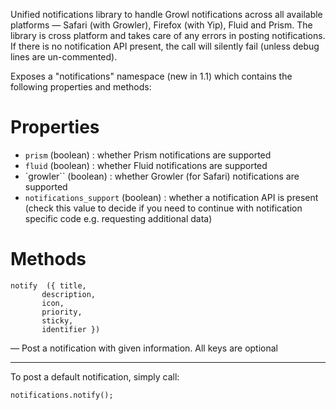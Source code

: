 Unified notifications library to handle Growl notifications across all available platforms — Safari (with Growler), Firefox (with Yip), Fluid and Prism. The library is cross platform and takes care of any errors in posting notifications. If there is no notification API present, the call will silently fail (unless debug lines are un-commented).

Exposes a "notifications" namespace (new in 1.1) which contains the following properties and methods:

Properties
==========


* `prism` (boolean) : whether Prism notifications are supported
* `fluid` (boolean) : whether Fluid notifications are supported
* `growler`` (boolean) : whether Growler (for Safari) notifications are supported
* `notifications_support` (boolean) : whether a notification API is present (check this value to decide if you need to continue with notification specific code e.g. requesting additional data)
	
	
Methods
=======
	
	notify 	({ title,
		   description,
		   icon,
		   priority,
		   sticky,
		   identifier })

— Post a notification with given information. All keys are optional

---	

To post a default notification, simply call:

	notifications.notify();